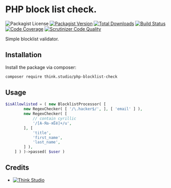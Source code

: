 # PHP block list check.

![Packagist License](https://img.shields.io/packagist/l/think.studio/php-blocklist-check?color=%234dc71f)
[![Packagist Version](https://img.shields.io/packagist/v/think.studio/php-blocklist-check)](https://packagist.org/packages/think.studio/php-blocklist-check)
[![Total Downloads](https://img.shields.io/packagist/dt/think.studio/php-blocklist-check)](https://packagist.org/packages/think.studio/php-blocklist-check)
[![Build Status](https://scrutinizer-ci.com/g/dev-think-one/php-blocklist-check/badges/build.png?b=main)](https://scrutinizer-ci.com/g/dev-think-one/php-blocklist-check/build-status/main)
[![Code Coverage](https://scrutinizer-ci.com/g/dev-think-one/php-blocklist-check/badges/coverage.png?b=main)](https://scrutinizer-ci.com/g/dev-think-one/php-blocklist-check/?branch=main)
[![Scrutinizer Code Quality](https://scrutinizer-ci.com/g/dev-think-one/php-blocklist-check/badges/quality-score.png?b=main)](https://scrutinizer-ci.com/g/dev-think-one/php-blocklist-check/?branch=main)

Simple blocklist validator.

## Installation

Install the package via composer:

```bash
composer require think.studio/php-blocklist-check
```

## Usage

```php
$isAllowlisted = ( new BlocklistProcessor( [
        new RegexChecker( [ '/\.hacker$/', ], [ 'email' ] ),
        new RegexChecker( [
            // contain cyrillic
            '/[А-Яа-яЁё]+/u',
        ], [
            'title',
            'first_name',
            'last_name',
        ] ),
    ] ) )->passed( $user )
```

## Credits

- [![Think Studio](https://yaroslawww.github.io/images/sponsors/packages/logo-think-studio.png)](https://think.studio/) 
